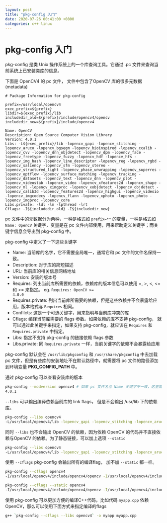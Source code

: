 ```yaml
---
layout: post
title: "pkg-config 入门"
date: 2020-07-26 00:41:00 +0800
categories: c++ linux
---
```


# pkg-config 入门

pkg-config 是类 Unix 操作系统上的一个库查询工具。它通过 .pc 文件来查询当前系统上已安装类库的信息。

下面是 OpenCV4 的 pc 文件， 文件中包含了OpenCV 库的很多元数据(metadata)

```
# Package Information for pkg-config

prefix=/usr/local/opencv4
exec_prefix=${prefix}
libdir=${exec_prefix}/lib
includedir_old=${prefix}/include/opencv4/opencv
includedir_new=${prefix}/include/opencv4

Name: OpenCV
Description: Open Source Computer Vision Library
Version: 4.0.1
Libs: -L${exec_prefix}/lib -lopencv_gapi -lopencv_stitching -lopencv_aruco -lopencv_bgsegm -lopencv_bioinspired -lopencv_ccalib -lopencv_cvv -lopencv_dnn_objdetect -lopencv_dpm -lopencv_face -lopencv_freetype -lopencv_fuzzy -lopencv_hdf -lopencv_hfs -lopencv_img_hash -lopencv_line_descriptor -lopencv_reg -lopencv_rgbd -lopencv_saliency -lopencv_sfm -lopencv_stereo -lopencv_structured_light -lopencv_phase_unwrapping -lopencv_superres -lopencv_optflow -lopencv_surface_matching -lopencv_tracking -lopencv_datasets -lopencv_text -lopencv_dnn -lopencv_plot -lopencv_videostab -lopencv_video -lopencv_xfeatures2d -lopencv_shape -lopencv_ml -lopencv_ximgproc -lopencv_xobjdetect -lopencv_objdetect -lopencv_calib3d -lopencv_features2d -lopencv_highgui -lopencv_videoio -lopencv_imgcodecs -lopencv_flann -lopencv_xphoto -lopencv_photo -lopencv_imgproc -lopencv_core
Libs.private: -ldl -lm -lpthread -lrt
Cflags: -I${includedir_old} -I${includedir_new}
```

pc 文件中的元数据分为两种，一种是格式如 <code>prefix=**</code> 的变量，一种是格式如 <code>Name: OpenCV</code> 关键字，变量是在 pc 文件内部使用，用来帮助定义关键字；而关键字信息会导出到 pkg-config 中。

pkg-config 中定义了一下这些关键字

* Name: 当前库的名字，它不需要全局唯一，通常它和 pc 文件的文件名保持一致。
* Description: 对于库的简短描述
* URL: 当前库的相关信息网络地址
* Version: 安装的版本号
* Requires: 列出当前库所需要的依赖，依赖库的版本信息可以使用 =, >, <, <= 和 >= 来指定。 eg. <code>Requires: OpenCV >= 4.0.0</code> 
* Requires.private: 列出当前库所需要的依赖，但是这些依赖并不会暴露给应用，版本格式与 <code>Requires</code> 相同。
* Confilcts: 这是一个可选关键字，用来指明与当前库冲突的库
* Cflags: 编译当前库需要的 flags 参数。如果依赖的库不支持 pkg-config， 就可以通过此关键字来指定，如果支持 pkg-config，就应该在 <code>Requires</code> 和 <code>Requires.private</code> 中指定。
* Libs: 指定不支持 pkg-config 的链接依赖 flags 参数
* Libs.private: 同 <code>Requires.private</code> 一样，当前关键字的依赖不会暴露给应用



pkg-config 默认会在 <code>/usr/lib/pkgconfig</code> 和 <code>/usr/share/pkgconfig</code> 中去加载 pc 文件，但是有些库的安装地址不在默认路径中，就需要将 pc 文件的路径添加到环境变量 **PKG_CONFIG_PATH** 中。



通过 pkg-config 可以查看安装库的版本

```bash
pkg-config --modversion opencv4 # 如果 pc 文件名与 Name 关键字不一致，这里需要输入的是文件名
4.0.1
```

<code>--libs</code> 可以输出编译依赖当前库的 link flags， 但是不会输出 /usr/lib 下的依赖库。

```bash
pkg-config --libs opencv4
-L/usr/local/opencv4/lib -lopencv_gapi -lopencv_stitching -lopencv_aruco -lopencv_bgsegm -lopencv_bioinspired -lopencv_ccalib -lopencv_cvv -lopencv_dnn_objdetect -lopencv_dpm -lopencv_face -lopencv_freetype -lopencv_fuzzy -lopencv_hdf -lopencv_hfs -lopencv_img_hash -lopencv_line_descriptor -lopencv_reg -lopencv_rgbd -lopencv_saliency -lopencv_sfm -lopencv_stereo -lopencv_structured_light -lopencv_phase_unwrapping -lopencv_superres -lopencv_optflow -lopencv_surface_matching -lopencv_tracking -lopencv_datasets -lopencv_text -lopencv_dnn -lopencv_plot -lopencv_videostab -lopencv_video -lopencv_xfeatures2d -lopencv_shape -lopencv_ml -lopencv_ximgproc -lopencv_xobjdetect -lopencv_objdetect -lopencv_calib3d -lopencv_features2d -lopencv_highgui -lopencv_videoio -lopencv_imgcodecs -lopencv_flann -lopencv_xphoto -lopencv_photo -lopencv_imgproc -lopencv_core
```

同时 <code>--libs</code> 也不会输出 OpenCV 的依赖，因为依赖 OpenCV 的代码并不直接依赖与OpenCV 的依赖。为了静态链接，可以加上选项 <code>--static</code>

```bash
pkg-config --libs opencv4
-L/usr/local/opencv4/lib -lopencv_gapi -lopencv_stitching -lopencv_aruco -lopencv_bgsegm -lopencv_bioinspired -lopencv_ccalib -lopencv_cvv -lopencv_dnn_objdetect -lopencv_dpm -lopencv_face -lopencv_freetype -lopencv_fuzzy -lopencv_hdf -lopencv_hfs -lopencv_img_hash -lopencv_line_descriptor -lopencv_reg -lopencv_rgbd -lopencv_saliency -lopencv_sfm -lopencv_stereo -lopencv_structured_light -lopencv_phase_unwrapping -lopencv_superres -lopencv_optflow -lopencv_surface_matching -lopencv_tracking -lopencv_datasets -lopencv_text -lopencv_dnn -lopencv_plot -lopencv_videostab -lopencv_video -lopencv_xfeatures2d -lopencv_shape -lopencv_ml -lopencv_ximgproc -lopencv_xobjdetect -lopencv_objdetect -lopencv_calib3d -lopencv_features2d -lopencv_highgui -lopencv_videoio -lopencv_imgcodecs -lopencv_flann -lopencv_xphoto -lopencv_photo -lopencv_imgproc -lopencv_core -ldl -lm -lpthread -lrt
```

使用 <code>--cflags</code> pkg-config 会输出所有的编译flag， 加不加 <code>--static</code> 都一样。

```bash
pkg-config --cflags opencv4
-I/usr/local/opencv4/include/opencv4/opencv -I/usr/local/opencv4/include/opencv4

pkg-config --cflags --static opencv4
-I/usr/local/opencv4/include/opencv4/opencv -I/usr/local/opencv4/include/opencv4
```

使用 pkg-config 可以更加方便的编译C++代码，比如代码 <code>myapp.cpp</code> 依赖 OpenCV，那么可以使用下面方式来指定编译的flags

```bash
g++ `pkg-config --cflags --libs opencv4` -o myapp myapp.cpp
```


